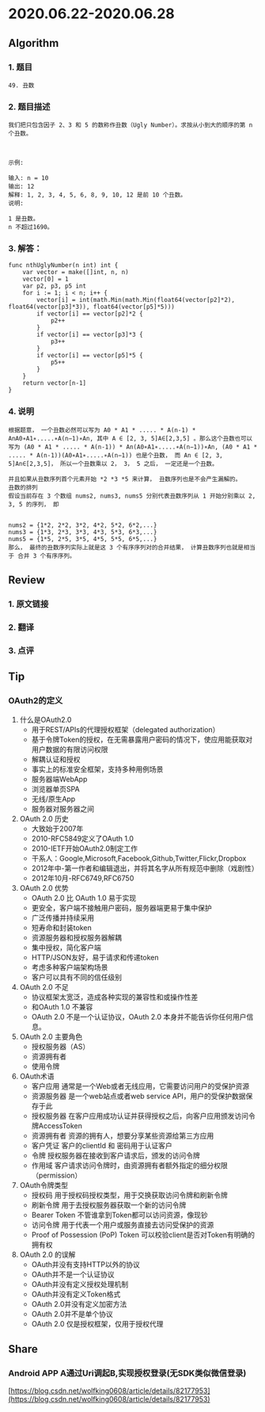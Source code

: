 # 2020.06.22-2020.06.28

## Algorithm
### 1. 题目
```
49. 丑数
```
### 2. 题目描述
```
我们把只包含因子 2、3 和 5 的数称作丑数（Ugly Number）。求按从小到大的顺序的第 n 个丑数。

 

示例:

输入: n = 10
输出: 12
解释: 1, 2, 3, 4, 5, 6, 8, 9, 10, 12 是前 10 个丑数。
说明:  

1 是丑数。
n 不超过1690。
```
### 3. 解答：
```golang
func nthUglyNumber(n int) int {
	var vector = make([]int, n, n)
	vector[0] = 1
	var p2, p3, p5 int
	for i := 1; i < n; i++ {
		vector[i] = int(math.Min(math.Min(float64(vector[p2]*2), float64(vector[p3]*3)), float64(vector[p5]*5)))
		if vector[i] == vector[p2]*2 {
			p2++
		}
		if vector[i] == vector[p3]*3 {
			p3++
		}
		if vector[i] == vector[p5]*5 {
			p5++
		}
	}
	return vector[n-1]
}
```
### 4. 说明
```
根据题意， 一个丑数必然可以写为 A0 * A1 * ..... * A(n-1) * AnA0∗A1∗.....∗A(n−1)∗An, 其中 A ∈ [2, 3, 5]A∈[2,3,5] 。那么这个丑数也可以写为 (A0 * A1 * ..... * A(n-1)) * An(A0∗A1∗.....∗A(n−1))∗An, (A0 * A1 * ..... * A(n-1))(A0∗A1∗.....∗A(n−1)) 也是个丑数， 而 An ∈ [2, 3, 5]An∈[2,3,5]， 所以一个丑数乘以 2， 3， 5 之后， 一定还是一个丑数。

并且如果从丑数序列首个元素开始 *2 *3 *5 来计算， 丑数序列也是不会产生漏解的。
丑数的排列
假设当前存在 3 个数组 nums2, nums3, nums5 分别代表丑数序列从 1 开始分别乘以 2, 3, 5 的序列， 即


nums2 = {1*2, 2*2, 3*2, 4*2, 5*2, 6*2,...}
nums3 = {1*3, 2*3, 3*3, 4*3, 5*3, 6*3,...}
nums5 = {1*5, 2*5, 3*5, 4*5, 5*5, 6*5,...}
那么， 最终的丑数序列实际上就是这 3 个有序序列对的合并结果， 计算丑数序列也就是相当于 合并 3 个有序序列。
```


## Review
### 1. 原文链接


### 2. 翻译


### 3. 点评


## Tip
### OAuth2的定义
1. 什么是OAuth2.0
    * 用于REST/APIs的代理授权框架（delegated authorization）
    * 基于令牌Token的授权，在无需暴露用户密码的情况下，使应用能获取对用户数据的有限访问权限
    * 解耦认证和授权
    * 事实上的标准安全框架，支持多种用例场景
    * 服务器端WebApp
    * 浏览器单页SPA
    * 无线/原生App
    * 服务器对服务器之间
2. OAuth 2.0 历史
    * 大致始于2007年
    * 2010-RFC5849定义了OAuth 1.0
    * 2010-IETF开始OAuth2.0制定工作
    * 干系人：Google,Microsoft,Facebook,Github,Twitter,Flickr,Dropbox
    * 2012年中-第一作者和编辑退出，并将其名字从所有规范中删除（戏剧性）
    * 2012年10月-RFC6749,RFC6750
3. OAuth 2.0 优势
    * OAuth 2.0 比 OAuth 1.0 易于实现
    * 更安全，客户端不接触用户密码，服务器端更易于集中保护
    * 广泛传播并持续采用
    * 短寿命和封装token
    * 资源服务器和授权服务器解耦
    * 集中授权，简化客户端
    * HTTP/JSON友好，易于请求和传递token
    * 考虑多种客户端架构场景
    * 客户可以具有不同的信任级别
4. OAuth 2.0 不足
    * 协议框架太宽泛，造成各种实现的兼容性和或操作性差
    * 和OAuth 1.0 不兼容
    * OAuth 2.0 不是一个认证协议，OAuth 2.0 本身并不能告诉你任何用户信息。
5. OAuth 2.0 主要角色
    * 授权服务器（AS）
    * 资源拥有者
    * 使用令牌
6. OAuth术语
    * 客户应用
        通常是一个Web或者无线应用，它需要访问用户的受保护资源
    * 资源服务器
        是一个web站点或者web service API，用户的受保护数据保存于此
    * 授权服务器
        在客户应用成功认证并获得授权之后，向客户应用颁发访问令牌AccessToken
    * 资源拥有者
        资源的拥有人，想要分享某些资源给第三方应用
    * 客户凭证
        客户的clientId 和 密码用于认证客户
    * 令牌
        授权服务器在接收到客户请求后，颁发的访问令牌
    * 作用域
        客户请求访问令牌时，由资源拥有者额外指定的细分权限（permission）
7. OAuth令牌类型
    * 授权码
        用于授权码授权类型，用于交换获取访问令牌和刷新令牌
    * 刷新令牌
        用于去授权服务器获取一个新的访问令牌
    * Bearer Token
        不管谁拿到Token都可以访问资源，像现钞
    * 访问令牌
        用于代表一个用户或服务直接去访问受保护的资源
    * Proof of Possession (PoP) Token
        可以校验client是否对Token有明确的拥有权
8. OAuth 2.0 的误解
    * OAuth并没有支持HTTP以外的协议
    * OAuth并不是一个认证协议
    * OAuth并没有定义授权处理机制
    * OAuth并没有定义Token格式
    * OAuth 2.0并没有定义加密方法
    * OAuth 2.0并不是单个协议
    * OAuth 2.0 仅是授权框架，仅用于授权代理

## Share
### Android APP A通过Uri调起B,实现授权登录(无SDK类似微信登录)
[https://blog.csdn.net/wolfking0608/article/details/82177953](https://blog.csdn.net/wolfking0608/article/details/82177953)